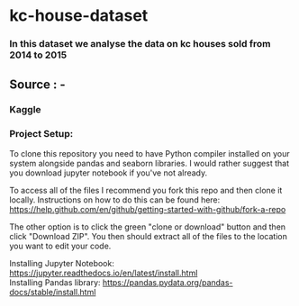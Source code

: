 # kc-house-dataset
### In this dataset we analyse the data on kc houses sold from 2014 to 2015

## Source : - 
### Kaggle

### Project Setup:
To clone this repository you need to have Python compiler installed on your system alongside pandas and seaborn libraries. I would rather suggest that you download jupyter notebook if you've not already.

To access all of the files I recommend you fork this repo and then clone it locally. Instructions on how to do this can be found here: https://help.github.com/en/github/getting-started-with-github/fork-a-repo

The other option is to click the green "clone or download" button and then click "Download ZIP". You then should extract all of the files to the location you want to edit your code.

Installing Jupyter Notebook: https://jupyter.readthedocs.io/en/latest/install.html </br>
Installing Pandas library: https://pandas.pydata.org/pandas-docs/stable/install.html



